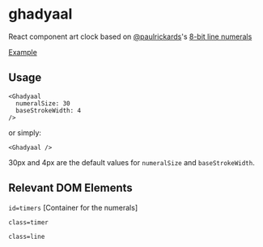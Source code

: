 # ghadyaal
React component art clock based on [@paulrickards](https://twitter.com/paulrickards)'s [8-bit line numerals](https://twitter.com/paulrickards/status/947919163611328512)

[Example](https://media.giphy.com/media/l0HU5yvMwdJ2OsQ1O/giphy.gif)

## Usage
```
<Ghadyaal
  numeralSize: 30
  baseStrokeWidth: 4
/>
```

or simply:
```
<Ghadyaal />
```

30px and 4px are the default values for `numeralSize` and `baseStrokeWidth`.

## Relevant DOM Elements
`id=timers` [Container for the numerals]

`class=timer`

`class=line`
